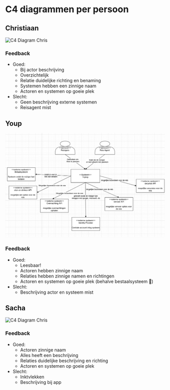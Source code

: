 # C4 diagrammen per persoon



## Christiaan
![C4 Diagram Chris](ChristiaanSmitsC4-Diagram.png)

### Feedback
- Goed:
  - Bij actor beschrijving
  - Overzichtelijk
  - Relatie duidelijke richting en benaming
  - Systemen hebben een zinnige naam
  - Actoren en systemen op goeie plek
- Slecht: 
  - Geen beschrijving externe systemen
  - Reisagent mist

## Youp
![C4 Diagram Youp](youp-context-diagram.png)

### Feedback
- Goed:
  - Leesbaar!
  - Actoren hebben zinnige naam
  - Relaties hebben zinnige namen en richtingen
  - Actoren en systemen op goeie plek (behalve bestaalsysteem 🦮)
- Slecht:
  - Beschrijving actor en systeem mist

## Sacha
![C4 Diagram Chris](Context_Diagram_Sacha.jpeg)

### Feedback
- Goed:
  - Actoren zinnige naam
  - Alles heeft een beschrijving
  - Relaties duidelijke beschrijving en richting
  - Actoren en systemen op goeie plek
- Slecht:
  - Inktvlekken
  - Beschrijving bij app